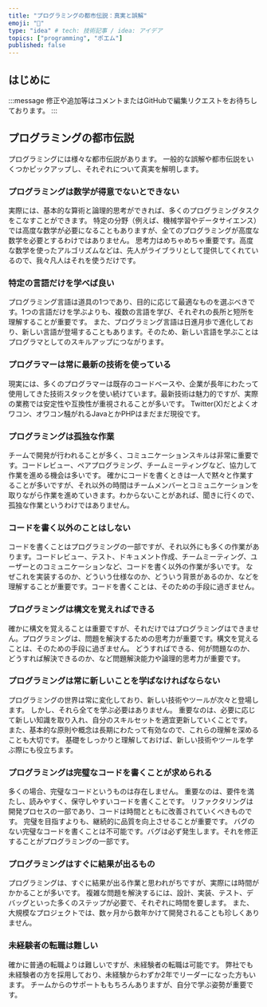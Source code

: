 ```yaml
---
title: "プログラミングの都市伝説：真実と誤解"
emoji: "👾"
type: "idea" # tech: 技術記事 / idea: アイデア
topics: ["programming", "ポエム"]
published: false
---
```


## はじめに

:::message
修正や追加等はコメントまたはGitHubで編集リクエストをお待ちしております。
:::

## プログラミングの都市伝説

プログラミングには様々な都市伝説があります。
一般的な誤解や都市伝説をいくつかピックアップし、それぞれについて真実を解明します。

### プログラミングは数学が得意でないとできない

実際には、基本的な算術と論理的思考ができれば、多くのプログラミングタスクをこなすことができます。
特定の分野（例えば、機械学習やデータサイエンス）では高度な数学が必要になることもありますが、全てのプログラミングが高度な数学を必要とするわけではありません。
思考力はめちゃめちゃ重要です。高度な数学を使ったアルゴリズムなどは、先人がライブラリとして提供してくれているので、我々凡人はそれを使うだけです。

### 特定の言語だけを学べば良い

プログラミング言語は道具の1つであり、目的に応じて最適なものを選ぶべきです。1つの言語だけを学ぶよりも、複数の言語を学び、それぞれの長所と短所を理解することが重要です。
また、プログラミング言語は日進月歩で進化しており、新しい言語が登場することもあります。そのため、新しい言語を学ぶことはプログラマとしてのスキルアップにつながります。

### プログラマーは常に最新の技術を使っている

現実には、多くのプログラマーは既存のコードベースや、企業が長年にわたって使用してきた技術スタックを使い続けています。最新技術は魅力的ですが、実際の業務では安定性や互換性が重視されることが多いです。
Twitter(X)だとよくオワコン、オワコン騒がれるJavaとかPHPはまだまだ現役です。

### プログラミングは孤独な作業

チームで開発が行われることが多く、コミュニケーションスキルは非常に重要です。コードレビュー、ペアプログラミング、チームミーティングなど、協力して作業を進める機会は多いです。
確かにコードを書くときは一人で黙々と作業することが多いですが、それ以外の時間はチームメンバーとコミュニケーションを取りながら作業を進めていきます。わからないことがあれば、聞きに行くので、孤独な作業というわけではありません。

### コードを書く以外のことはしない

コードを書くことはプログラミングの一部ですが、それ以外にも多くの作業があります。コードレビュー、テスト、ドキュメント作成、チームミーティング、ユーザーとのコミュニケーションなど、コードを書く以外の作業が多いです。
なぜこれを実装するのか、どういう仕様なのか、どういう背景があるのか、などを理解することが重要です。コードを書くことは、そのための手段に過ぎません。

### プログラミングは構文を覚えればできる

確かに構文を覚えることは重要ですが、それだけではプログラミングはできません。プログラミングは、問題を解決するための思考力が重要です。構文を覚えることは、そのための手段に過ぎません。
どうすればできる、何が問題なのか、どうすれば解決できるのか、など問題解決能力や論理的思考力が重要です。

### プログラミングは常に新しいことを学ばなければならない

プログラミングの世界は常に変化しており、新しい技術やツールが次々と登場します。
しかし、それら全てを学ぶ必要はありません。
重要なのは、必要に応じて新しい知識を取り入れ、自分のスキルセットを適宜更新していくことです。
また、基本的な原則や概念は長期にわたって有効なので、これらの理解を深めることも大切です。
基礎をしっかりと理解しておけば、新しい技術やツールを学ぶ際にも役立ちます。

### プログラミングは完璧なコードを書くことが求められる

多くの場合、完璧なコードというものは存在しません。
重要なのは、要件を満たし、読みやすく、保守しやすいコードを書くことです。
リファクタリングは開発プロセスの一部であり、コードは時間とともに改善されていくべきものです。
完璧を目指すよりも、継続的に品質を向上させることが重要です。
バグのない完璧なコードを書くことは不可能です。バグは必ず発生します。それを修正することがプログラミングの一部です。

### プログラミングはすぐに結果が出るもの

プログラミングは、すぐに結果が出る作業と思われがちですが、実際には時間がかかることが多いです。
複雑な問題を解決するには、設計、実装、テスト、デバッグといった多くのステップが必要で、それぞれに時間を要します。
また、大規模なプロジェクトでは、数ヶ月から数年かけて開発されることも珍しくありません。

### 未経験者の転職は難しい

確かに普通の転職よりは難しいですが、未経験者の転職は可能です。
弊社でも未経験者の方を採用しており、未経験からわずか2年でリーダーになった方もいます。
チームからのサポートももちろんありますが、自分で学ぶ姿勢が重要です。
